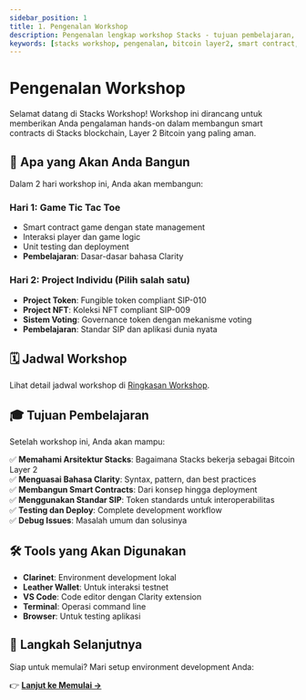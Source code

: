 ```yaml
---
sidebar_position: 1
title: 1. Pengenalan Workshop
description: Pengenalan lengkap workshop Stacks - tujuan pembelajaran, tools yang digunakan, dan persiapan untuk membangun smart contracts di Bitcoin Layer 2
keywords: [stacks workshop, pengenalan, bitcoin layer2, smart contract, clarity language, leather wallet, clarinet]
---
```


# Pengenalan Workshop

Selamat datang di Stacks Workshop! Workshop ini dirancang untuk memberikan Anda pengalaman hands-on dalam membangun smart contracts di Stacks blockchain, Layer 2 Bitcoin yang paling aman.

## 🎯 Apa yang Akan Anda Bangun

Dalam 2 hari workshop ini, Anda akan membangun:

### Hari 1: Game Tic Tac Toe
- Smart contract game dengan state management
- Interaksi player dan game logic
- Unit testing dan deployment
- **Pembelajaran**: Dasar-dasar bahasa Clarity

### Hari 2: Project Individu (Pilih salah satu)
- **Project Token**: Fungible token compliant SIP-010
- **Project NFT**: Koleksi NFT compliant SIP-009  
- **Sistem Voting**: Governance token dengan mekanisme voting
- **Pembelajaran**: Standar SIP dan aplikasi dunia nyata

## 🗓️ Jadwal Workshop

Lihat detail jadwal workshop di [Ringkasan Workshop](./workshop-overview.md).

## 🎓 Tujuan Pembelajaran

Setelah workshop ini, Anda akan mampu:

✅ **Memahami Arsitektur Stacks**: Bagaimana Stacks bekerja sebagai Bitcoin Layer 2  
✅ **Menguasai Bahasa Clarity**: Syntax, pattern, dan best practices  
✅ **Membangun Smart Contracts**: Dari konsep hingga deployment  
✅ **Menggunakan Standar SIP**: Token standards untuk interoperabilitas  
✅ **Testing dan Deploy**: Complete development workflow  
✅ **Debug Issues**: Masalah umum dan solusinya  

## 🛠️ Tools yang Akan Digunakan

- **Clarinet**: Environment development lokal
- **Leather Wallet**: Untuk interaksi testnet
- **VS Code**: Code editor dengan Clarity extension
- **Terminal**: Operasi command line
- **Browser**: Untuk testing aplikasi

## 🚀 Langkah Selanjutnya

Siap untuk memulai? Mari setup environment development Anda:

👉 **[Lanjut ke Memulai →](../02-getting-started/)**
